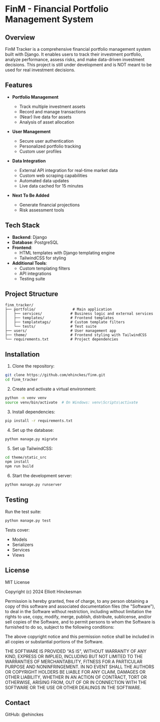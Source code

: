 # FinM - Financial Portfolio Management System

## Overview
FinM Tracker is a comprehensive financial portfolio management system built with Django. It enables users to track their investment portfolio, analyze performance, assess risks, and make data-driven investment decisions. This project is still under development and is NOT meant to be used for real investment decisions.

## Features
- **Portfolio Management**
  - Track multiple investment assets
  - Record and manage transactions
  - (Near) live data for assets
  - Analysis of asset allocation

- **User Management**
  - Secure user authentication
  - Personalized portfolio tracking
  - Custom user profiles

- **Data Integration**
  - External API integration for real-time market data
  - Custom web scraping capabilities
  - Automated data updates
  - Live data cached for 15 minutes

- **Next To Be Added**
  - Generate financial projections
  - Risk assessment tools

## Tech Stack
- **Backend**: Django
- **Database**: PostgreSQL
- **Frontend**: 
  - HTML templates with Django templating engine
  - TailwindCSS for styling
- **Additional Tools**:
  - Custom templating filters
  - API integrations
  - Testing suite

## Project Structure
```
finm_tracker/
├── portfolio/                 # Main application
│   ├── services/             # Business logic and external services
│   ├── templates/            # Frontend templates
│   ├── templatetags/         # Custom template filters
│   └── tests/                # Test suite
├── users/                    # User management app
├── theme/                    # Frontend styling with TailwindCSS
└── requirements.txt          # Project dependencies
```

## Installation

1. Clone the repository:
```bash
git clone https://github.com/ehinckes/finm.git
cd finm_tracker
```

2. Create and activate a virtual environment:
```bash
python -m venv venv
source venv/bin/activate  # On Windows: venv\Scripts\activate
```

3. Install dependencies:
```bash
pip install -r requirements.txt
```

4. Set up the database:
```bash
python manage.py migrate
```

5. Set up TailwindCSS:
```bash
cd theme/static_src
npm install
npm run build
```

6. Start the development server:
```bash
python manage.py runserver
```

## Testing
Run the test suite:
```bash
python manage.py test
```

Tests cover:
- Models
- Serializers
- Services
- Views

## License

MIT License

Copyright (c) 2024 Elliott Hinckesman

Permission is hereby granted, free of charge, to any person obtaining a copy
of this software and associated documentation files (the "Software"), to deal
in the Software without restriction, including without limitation the rights
to use, copy, modify, merge, publish, distribute, sublicense, and/or sell
copies of the Software, and to permit persons to whom the Software is
furnished to do so, subject to the following conditions:

The above copyright notice and this permission notice shall be included in all
copies or substantial portions of the Software.

THE SOFTWARE IS PROVIDED "AS IS", WITHOUT WARRANTY OF ANY KIND, EXPRESS OR
IMPLIED, INCLUDING BUT NOT LIMITED TO THE WARRANTIES OF MERCHANTABILITY,
FITNESS FOR A PARTICULAR PURPOSE AND NONINFRINGEMENT. IN NO EVENT SHALL THE
AUTHORS OR COPYRIGHT HOLDERS BE LIABLE FOR ANY CLAIM, DAMAGES OR OTHER
LIABILITY, WHETHER IN AN ACTION OF CONTRACT, TORT OR OTHERWISE, ARISING FROM,
OUT OF OR IN CONNECTION WITH THE SOFTWARE OR THE USE OR OTHER DEALINGS IN THE
SOFTWARE.

## Contact

GitHub: @ehinckes
